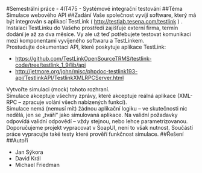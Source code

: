 #Semestrální práce - 4IT475 - Systémové integrační testování
##Téma
Simulace webového API
##Zadání
Vaše společnost vyvíjí software, který má být integrován s aplikací TestLink (
http://testlab.tesena.com/testlink ) . Instalaci TestLinku do Vašeho prostředí zajišťuje externí firma,
termín dodání je až za dva měsíce. Vy ale už teď potřebujete testovat komunikaci mezi
komponentami vyvíjeného softwaru a TestLinkem.  
Prostudujte dokumentaci API, které poskytuje aplikace TestLink: 
* https://github.com/TestLinkOpenSourceTRMS/testlink-code/tree/testlink_1_9/lib/api  
* http://jetmore.org/john/misc/phpdoc-testlink193-api/TestlinkAPI/TestlinkXMLRPCServer.html

Vytvořte simulaci (mock) tohoto rozhraní.  
Simulace akceptuje všechny zprávy, které akceptuje reálná aplikace (XML-RPC – zpracuje volání
všech nabízených funkcí).  
Simulace nemá (nemusí mít) žádnou aplikační logiku – ve skutečnosti nic nedělá, jen se „tváří“ jako
simulovaná aplikace. Na validní požadavky odpovídá validní odpovědí – vždy stejnou, nebo lehce
parametrizovanou.  
Doporučujeme projekt vypracovat v SoapUI, není to však nutnost. Součástí práce vypracujte také
testy které prověří funkčnost simulace.
##Řešení
##Autoři
* Jan Sýkora
* David Král
* Michael Friedman